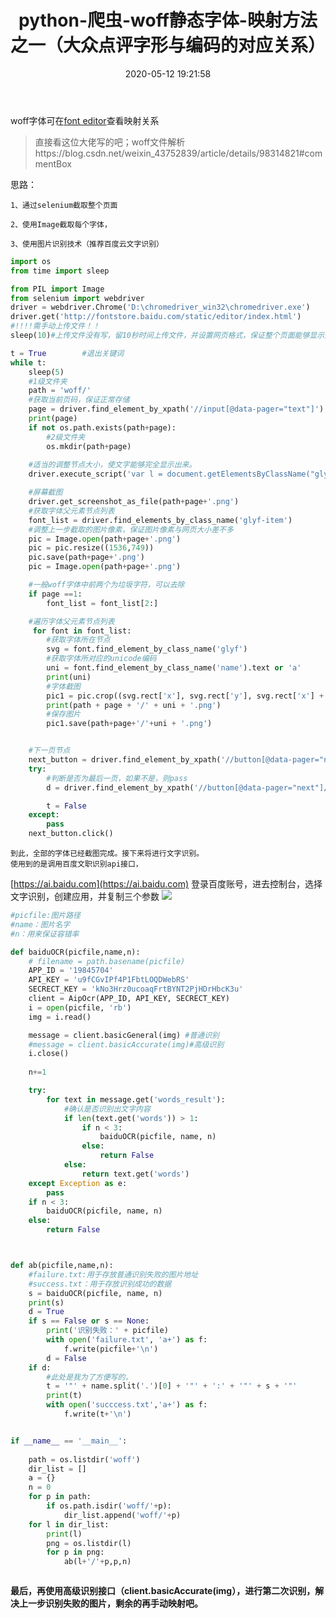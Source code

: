 ﻿---
title: python-爬虫-woff静态字体-映射方法之一（大众点评字形与编码的对应关系）
tags: 
- python
- spider
categories:
- python
date: 2020-05-12 19:21:58
---

woff字体可在[font editor](http://fontstore.baidu.com/static/editor/index.html)查看映射关系

> 直接看这位大佬写的吧；woff文件解析https://blog.csdn.net/weixin_43752839/article/details/98314821#commentBox

思路：


	1、通过selenium截取整个页面
	
	2、使用Image截取每个字体，
	
	3、使用图片识别技术（推荐百度云文字识别）
	
```python
import os
from time import sleep

from PIL import Image
from selenium import webdriver
driver = webdriver.Chrome('D:\chromedriver_win32\chromedriver.exe')
driver.get('http://fontstore.baidu.com/static/editor/index.html')
#!!!!需手动上传文件！！
sleep(10)#上传文件没有写，留10秒时间上传文件，并设置网页格式，保证整个页面能够显示完整当前页面的字体

t = True		#退出关键词
while t:
	sleep(5)
	#1级文件夹
    path = 'woff/'
    #获取当前页码，保证正常存储
    page = driver.find_element_by_xpath('//input[@data-pager="text"]').get_attribute('value')
    print(page)
    if not os.path.exists(path+page):
    	#2级文件夹
        os.mkdir(path+page)
        
	#适当的调整节点大小，使文字能够完全显示出来。
    driver.execute_script('var l = document.getElementsByClassName("glyf");for(var i=0;i<l.length;i++){l[i].style.height ="100px"}')

	#屏幕截图
	driver.get_screenshot_as_file(path+page+'.png')
	#获取字体父元素节点列表
	font_list = driver.find_elements_by_class_name('glyf-item')
	#调整上一步截取的图片像素，保证图片像素与网页大小差不多
	pic = Image.open(path+page+'.png')
    pic = pic.resize((1536,749))
    pic.save(path+page+'.png')
    pic = Image.open(path+page+'.png')

	#一般woff字体中前两个为垃圾字符，可以去除
    if page ==1:
        font_list = font_list[2:]

	#遍历字体父元素节点列表
	 for font in font_list:
		#获取字体所在节点
        svg = font.find_element_by_class_name('glyf')
        #获取字体所对应的unicode编码
        uni = font.find_element_by_class_name('name').text or 'a'
        print(uni)
        #字体截图
        pic1 = pic.crop((svg.rect['x'], svg.rect['y'], svg.rect['x'] + svg.rect['width'], svg.rect['y'] + svg.rect['height']))
        print(path + page + '/' + uni + '.png')
        #保存图片
        pic1.save(path+page+'/'+uni + '.png')


	#下一页节点
	next_button = driver.find_element_by_xpath('//button[@data-pager="next"]')
    try:
    	#判断是否为最后一页，如果不是，则pass
        d = driver.find_element_by_xpath('//button[@data-pager="next"]/@data-disabled')

        t = False
    except:
        pass
    next_button.click()

```



	到此，全部的字体已经截图完成。接下来将进行文字识别。
	使用到的是调用百度文职识别api接口，
[https://ai.baidu.com](https://ai.baidu.com)
	登录百度账号，进去控制台，选择文字识别，创建应用，并复制三个参数
	![](https://img-blog.csdnimg.cn/20200512190136521.png)
	

```python
#picfile:图片路径
#name：图片名字
#n：用来保证容错率

def baiduOCR(picfile,name,n):
    # filename = path.basename(picfile)
    APP_ID = '19845704'
    API_KEY = 'u9fCGvIPf4P1FbtLOQDWebRS'
    SECRECT_KEY = 'kNo3Hrz0ucoaqFrtBYNT2PjHDrHbcK3u'
    client = AipOcr(APP_ID, API_KEY, SECRECT_KEY)
    i = open(picfile, 'rb')
    img = i.read()

    message = client.basicGeneral(img) #普通识别
    #message = client.basicAccurate(img)#高级识别
    i.close()
   
	n+=1

	try:
        for text in message.get('words_result'):
        	#确认是否识别出文字内容
            if len(text.get('words')) > 1:
                if n < 3:
                    baiduOCR(picfile, name, n)
                else:
                    return False
            else:
                return text.get('words')
    except Exception as e:
        pass
    if n < 3:
        baiduOCR(picfile, name, n)
    else:
        return False



def ab(picfile,name,n):
	#failure.txt:用于存放普通识别失败的图片地址
	#success.txt：用于存放识别成功的数据
    s = baiduOCR(picfile, name, n)
    print(s)
    d = True
    if s == False or s == None:
        print('识别失败：' + picfile)
        with open('failure.txt', 'a+') as f:
            f.write(picfile+'\n')
        d = False
    if d:
    	#此处是我为了方便写的，
        t = '"' + name.split('.')[0] + '"' + ':' + '"' + s + '"'
        print(t)
        with open('succcess.txt','a+') as f:
            f.write(t+'\n')


if __name__ == '__main__':
	
    path = os.listdir('woff')
    dir_list = []
    a = {}
    n = 0
    for p in path:
        if os.path.isdir('woff/'+p):
            dir_list.append('woff/'+p)
    for l in dir_list:
        print(l)
        png = os.listdir(l)
        for p in png:
            ab(l+'/'+p,p,n)



```
**最后，再使用高级识别接口（client.basicAccurate(img），进行第二次识别，解决上一步识别失败的图片，剩余的再手动映射吧。**



